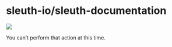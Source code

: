 # sleuth-io/sleuth-documentation

![](https://github.githubassets.com/images/spinners/octocat-spinner-128.gif)

 You can’t perform that action at this time. 


